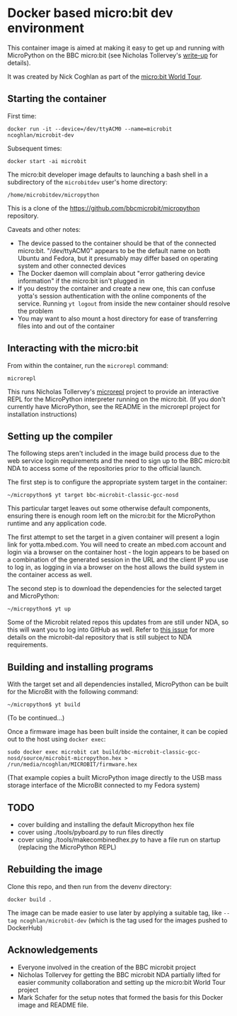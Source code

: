 Docker based micro:bit dev environment
======================================

This container image is aimed at making it easy to get up and running with
MicroPython on the BBC micro:bit (see Nicholas Tollervey's
[write-up](http://ntoll.org/article/story-micropython-on-microbit)
for details).

It was created by Nick Coghlan as part of the
[micro:bit World Tour](https://microworldtour.github.io/about.html).

Starting the container
----------------------

First time:

    docker run -it --device=/dev/ttyACM0 --name=microbit ncoghlan/microbit-dev

Subsequent times:

    docker start -ai microbit

The micro:bit developer image defaults to launching a bash shell in a
subdirectory of the `microbitdev` user's home directory:

    /home/microbitdev/micropython

This is a clone of the https://github.com/bbcmicrobit/micropython
repository.

Caveats and other notes:

* The device passed to the container should be that of the connected micro:bit.
  "/dev/ttyACM0" appears to be the default name on both Ubuntu and Fedora, but
  it presumably may differ based on operating system and other connected devices
* The Docker daemon will complain about "error gathering device information" if
  the micro:bit isn't plugged in
* If you destroy the container and create a new one, this can confuse yotta's
  session authentication with the online components of the service. Running
  `yt logout` from inside the new container should resolve the problem
* You may want to also mount a host directory for ease of transferring files
  into and out of the container


Interacting with the micro:bit
------------------------------

From within the container, run the `microrepl` command:

    microrepl

This runs Nicholas Tollervey's [microrepl](https://github.com/ntoll/microrepl/)
project to provide an interactive REPL for the MicroPython interpreter running
on the micro:bit. (If you don't currently have MicroPython, see the README in
the microrepl project for installation instructions)


Setting up the compiler
-----------------------

The following steps aren't included in the image build process due to the web
service login requirements and the need to sign up to the BBC micro:bit NDA to
access some of the repositories prior to the official launch.

The first step is to configure the appropriate system target in the
container:

    ~/micropython$ yt target bbc-microbit-classic-gcc-nosd

This particular target leaves out some otherwise default components, ensuring
there is enough room left on the micro:bit for the MicroPython runtime and
any application code.

The first attempt to set the target in a given container will present a login
link for yotta.mbed.com. You will need to create an mbed.com account and login
via a browser on the container host - the login appears to be based on a
combination of the generated session in the URL and the client IP you use to
log in, as logging in via a browser on the host allows the build system in
the container access as well.

The second step is to download the dependencies for the selected target and
MicroPython:

    ~/micropython$ yt up

Some of the Microbit related repos this updates from are still under NDA, so
this will want you to log into GitHub as well. Refer to
[this issue](https://github.com/bbcmicrobit/micropython/issues/49) for more
details on the microbit-dal repository that is still subject to NDA
requirements.

Building and installing programs
--------------------------------

With the target set and all dependencies installed, MicroPython can be built
for the MicroBit with the following command:

    ~/micropython$ yt build

(To be continued...)

Once a firmware image has been built inside the container, it can be copied
out to the host using `docker exec`:

    sudo docker exec microbit cat build/bbc-microbit-classic-gcc-nosd/source/microbit-micropython.hex > /run/media/ncoghlan/MICROBIT/firmware.hex

(That example copies a built MicroPython image directly to the USB mass storage
interface of the MicroBit connected to my Fedora system)

TODO
----

* cover building and installing the default Micropython hex file
* cover using ./tools/pyboard.py to run files directly
* cover using ./tools/makecombinedhex.py to have a file run on startup
  (replacing the MicroPython REPL)

Rebuilding the image
--------------------

Clone this repo, and then run from the devenv directory:

    docker build .

The image can be made easier to use later by applying a suitable tag, like
`--tag ncoghlan/microbit-dev` (which is the tag used for the images pushed to
DockerHub)


Acknowledgements
----------------

* Everyone involved in the creation of the BBC microbit project
* Nicholas Tollervey for getting the BBC microbit NDA partially lifted for
  easier community collaboration and setting up the micro:bit World Tour
  project
* Mark Schafer for the setup notes that formed the basis for this Docker image
  and README file.
